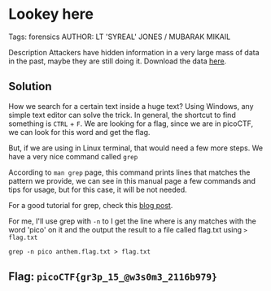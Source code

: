 # Lookey here
Tags: forensics
AUTHOR: LT 'SYREAL' JONES / MUBARAK MIKAIL

Description
Attackers have hidden information in a very large mass of data in the past, maybe they are still doing it.
Download the data [here](anthem.flag.txt).

## Solution

How we search for a certain text inside a huge text? Using Windows, any simple text editor can solve the trick. In general, the shortcut to find something is `CTRL` + `F`. We are looking for a flag, since we are in picoCTF, we can look for this word and get the flag.

But, if we are using in Linux terminal, that would need a few more steps. We have a very nice command called `grep`

According to `man grep` page, this command prints lines that matches the pattern we provide, we can see in this manual page a few commands and tips for usage, but for this case, it will be not needed.

For a good tutorial for grep, check this [blog post](https://www.thegeekstuff.com/2009/03/15-practical-unix-grep-command-examples/).

For me, I'll use grep with `-n` to I get the line where is any matches with the word 'pico' on it and the output the result to a file called flag.txt using `> flag.txt`

`grep -n pico anthem.flag.txt > flag.txt`

## **Flag**: `picoCTF{gr3p_15_@w3s0m3_2116b979}`